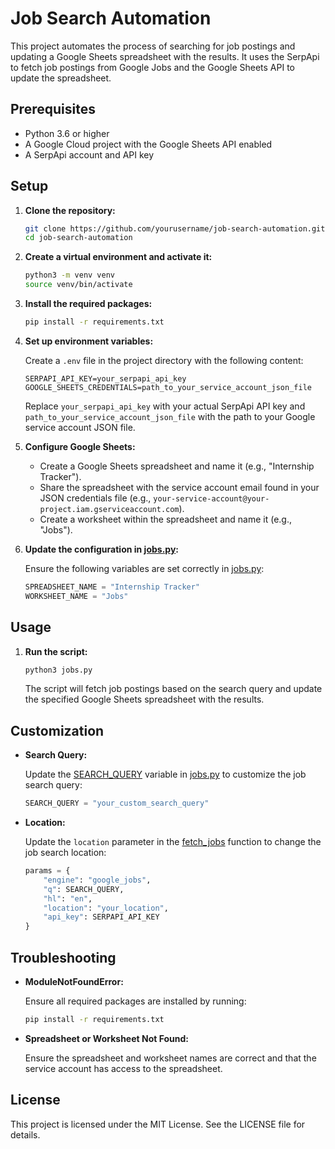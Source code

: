 # Job Search Automation

This project automates the process of searching for job postings and updating a Google Sheets spreadsheet with the results. It uses the SerpApi to fetch job postings from Google Jobs and the Google Sheets API to update the spreadsheet.

## Prerequisites

- Python 3.6 or higher
- A Google Cloud project with the Google Sheets API enabled
- A SerpApi account and API key

## Setup

1. **Clone the repository:**

    ```sh
    git clone https://github.com/yourusername/job-search-automation.git
    cd job-search-automation
    ```

2. **Create a virtual environment and activate it:**

    ```sh
    python3 -m venv venv
    source venv/bin/activate
    ```

3. **Install the required packages:**

    ```sh
    pip install -r requirements.txt
    ```

4. **Set up environment variables:**

    Create a `.env` file in the project directory with the following content:

    ```env
    SERPAPI_API_KEY=your_serpapi_api_key
    GOOGLE_SHEETS_CREDENTIALS=path_to_your_service_account_json_file
    ```

    Replace `your_serpapi_api_key` with your actual SerpApi API key and `path_to_your_service_account_json_file` with the path to your Google service account JSON file.

5. **Configure Google Sheets:**

    - Create a Google Sheets spreadsheet and name it (e.g., "Internship Tracker").
    - Share the spreadsheet with the service account email found in your JSON credentials file (e.g., `your-service-account@your-project.iam.gserviceaccount.com`).
    - Create a worksheet within the spreadsheet and name it (e.g., "Jobs").

6. **Update the configuration in [jobs.py](http://_vscodecontentref_/0):**

    Ensure the following variables are set correctly in [jobs.py](http://_vscodecontentref_/1):

    ```python
    SPREADSHEET_NAME = "Internship Tracker"
    WORKSHEET_NAME = "Jobs"
    ```

## Usage

1. **Run the script:**

    ```sh
    python3 jobs.py
    ```

    The script will fetch job postings based on the search query and update the specified Google Sheets spreadsheet with the results.

## Customization

- **Search Query:**

    Update the [SEARCH_QUERY](http://_vscodecontentref_/2) variable in [jobs.py](http://_vscodecontentref_/3) to customize the job search query:

    ```python
    SEARCH_QUERY = "your_custom_search_query"
    ```

- **Location:**

    Update the `location` parameter in the [fetch_jobs](http://_vscodecontentref_/4) function to change the job search location:

    ```python
    params = {
        "engine": "google_jobs",
        "q": SEARCH_QUERY,
        "hl": "en",
        "location": "your_location",
        "api_key": SERPAPI_API_KEY
    }
    ```

## Troubleshooting

- **ModuleNotFoundError:**

    Ensure all required packages are installed by running:

    ```sh
    pip install -r requirements.txt
    ```

- **Spreadsheet or Worksheet Not Found:**

    Ensure the spreadsheet and worksheet names are correct and that the service account has access to the spreadsheet.

## License

This project is licensed under the MIT License. See the LICENSE file for details.